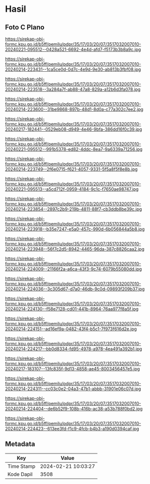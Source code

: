 # Hasil

## Foto C Plano

https://sirekap-obj-formc.kpu.go.id/b5ff/pemilu/pdpr/35/17/03/20/07/3517032007010-20240221-095512--0428a521-6692-4e4d-afd7-f5173b3b8a9c.jpg

https://sirekap-obj-formc.kpu.go.id/b5ff/pemilu/pdpr/35/17/03/20/07/3517032007010-20240214-223431--1ca5ce0d-0d7c-4e9d-9e30-ab813b3fbf08.jpg

https://sirekap-obj-formc.kpu.go.id/b5ff/pemilu/pdpr/35/17/03/20/07/3517032007010-20240214-223518--3a284a7f-ab88-47a8-829a-a12b6d3fa078.jpg

https://sirekap-obj-formc.kpu.go.id/b5ff/pemilu/pdpr/35/17/03/20/07/3517032007010-20240214-223600--31be9868-897b-48d1-8d0a-c77a302c7ee2.jpg

https://sirekap-obj-formc.kpu.go.id/b5ff/pemilu/pdpr/35/17/03/20/07/3517032007010-20240217-182441--0529eb08-d949-4e46-9bfa-386dd16f0c39.jpg

https://sirekap-obj-formc.kpu.go.id/b5ff/pemilu/pdpr/35/17/03/20/07/3517032007010-20240221-095512--991b5378-ed82-4ddc-8ea7-9a6339a71256.jpg

https://sirekap-obj-formc.kpu.go.id/b5ff/pemilu/pdpr/35/17/03/20/07/3517032007010-20240214-223749--2f6e0715-f621-4057-9331-5f5a8f5f8e8b.jpg

https://sirekap-obj-formc.kpu.go.id/b5ff/pemilu/pdpr/35/17/03/20/07/3517032007010-20240221-095513--a5cd712f-0959-4184-9c1c-f7650ae98747.jpg

https://sirekap-obj-formc.kpu.go.id/b5ff/pemilu/pdpr/35/17/03/20/07/3517032007010-20240214-223854--2897c2b9-219b-4811-88f7-cb3ddb8be39c.jpg

https://sirekap-obj-formc.kpu.go.id/b5ff/pemilu/pdpr/35/17/03/20/07/3517032007010-20240214-223918--b35e7247-e5a0-457c-990d-6b056844a5b8.jpg

https://sirekap-obj-formc.kpu.go.id/b5ff/pemilu/pdpr/35/17/03/20/07/3517032007010-20240214-223948--56f7c2d5-8942-4465-96da-387c8826caa2.jpg

https://sirekap-obj-formc.kpu.go.id/b5ff/pemilu/pdpr/35/17/03/20/07/3517032007010-20240214-224009--21166f2a-a6ca-43f3-9c74-6079b55080dd.jpg

https://sirekap-obj-formc.kpu.go.id/b5ff/pemilu/pdpr/35/17/03/20/07/3517032007010-20240214-224036--3c305d67-d7a0-46db-9c0d-09893f209b37.jpg

https://sirekap-obj-formc.kpu.go.id/b5ff/pemilu/pdpr/35/17/03/20/07/3517032007010-20240214-224130--f58e7128-cd01-441b-8964-76aa977f8a5f.jpg

https://sirekap-obj-formc.kpu.go.id/b5ff/pemilu/pdpr/35/17/03/20/07/3517032007010-20240214-224151--ad16ef9a-0482-43f4-b5c1-7f973f616d2e.jpg

https://sirekap-obj-formc.kpu.go.id/b5ff/pemilu/pdpr/35/17/03/20/07/3517032007010-20240214-224217--bb0d8334-fd95-4978-a978-4ea491a392b1.jpg

https://sirekap-obj-formc.kpu.go.id/b5ff/pemilu/pdpr/35/17/03/20/07/3517032007010-20240217-183107--13fc835f-9d13-4858-ae45-8003456457e5.jpg

https://sirekap-obj-formc.kpu.go.id/b5ff/pemilu/pdpr/35/17/03/20/07/3517032007010-20240214-224311--cc03c0e2-04a3-47b1-abbb-31901e06c07d.jpg

https://sirekap-obj-formc.kpu.go.id/b5ff/pemilu/pdpr/35/17/03/20/07/3517032007010-20240214-224404--de6b52f9-108b-416b-ac38-a53b788f0bd2.jpg

https://sirekap-obj-formc.kpu.go.id/b5ff/pemilu/pdpr/35/17/03/20/07/3517032007010-20240214-224423--613ee3fd-f1c9-4fcb-b4b3-a190d0394caf.jpg


## Metadata

| Key        | Value               |
| ---------- | ------------------- |
| Time Stamp | 2024-02-21 10:03:27 |
| Kode Dapil | 3508                |



